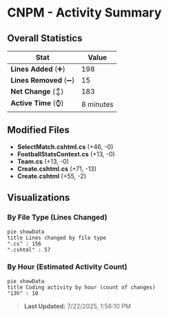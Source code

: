 # CNPM - Activity Summary 

## Overall Statistics

| Stat                   | Value                                                             |
| ---------------------- | ----------------------------------------------------------------- |
| **Lines Added** (➕)   | 198                                          |
| **Lines Removed** (➖) | 15                                        |
| **Net Change** (↕)    | 183                |
| **Active Time** (⌚)   | 8 minutes |


## Modified Files
- **SelectMatch.cshtml.cs** (+46, -0)
- **FootballStatsContext.cs** (+13, -0)
- **Team.cs** (+13, -0)
- **Create.cshtml.cs** (+71, -13)
- **Create.cshtml** (+55, -2)

## Visualizations

### By File Type (Lines Changed)

```mermaid
pie showData
title Lines changed by file type
".cs" : 156
".cshtml" : 57
```

### By Hour (Estimated Activity Count)

```mermaid
pie showData
title Coding activity by hour (count of changes)
"13h" : 10
```


> **Last Updated:** 7/22/2025, 1:56:10 PM
